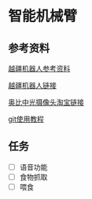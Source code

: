# 智能机械臂

## 参考资料

[越疆机器人参考资料](https://www.dobot.cn/products/education/magician.html)

[越疆机器人链接](https://item.taobao.com/item.htm?abbucket=12&id=676760697985&mi_id=00007U9Fkf6_-uzmxtwKzPjCZwqgWwFo1gFV6AY6RUm-uZY&ns=1&priceTId=2147812d17555869881738094e12e5&skuId=5036976923241&spm=a21n57.1.hoverItem.2&utparam=%7B%22aplus_abtest%22%3A%2202852f8d9f6567c8641aed3a06861104%22%7D&xxc=taobaoSearch)

[奥比中光摄像头淘宝链接](https://item.taobao.com/item.htm?id=807371649049&pisk=gNpszX2HBP4_qARR1toUFXCCXBWXlDkzHosvqneaDOBOkoTpDGeAMGIdvgIAksQqsE1XuefvQO-wRZT22C8NQskvdiSuWrBYBWHd2i1vuZ-ajBYy2RJZstyfItXxz4krU5-GntLpzx2_SJI5XxSYBiBGphxRGikrUhxQbGnyvYJVV9MNYSevk1CLvGbdX5Cvk9KdmweODRBAJDscJtIOWGBLJGjAkGBvkkKd2i4OXiQxpHIlftQvktnBvwjfHZLAHDtKwsVCcx_9f06foD88-MxOR-evCxf1PCP4h-ThX1TkXwteYps11aCxv49XBe-vQdfnOWBDYQTXMU3U_Nd5Ve1y14w6PFjvPOJUWDBAMBRP1BgThwJNc_BAOoevA9RCGp6-eysH9hRvIFZbHGvwUs_lOmecg9pPwQL_m0xdBiLcZKuuINKvqLAPFAalfBK5dgz3Ua9TRSZCZ-sCzDiQiS4W7ovRU7bn41IhfgoIAPZG6MjCzDiQiSfOxMyrADa_j&spm=a1z10.5-c-s.w4002-16718678529.11.753a491fd3C6ly)

[git使用教程](Documents/git使用教程/git使用教程.md)

## 任务

- [ ] 语音功能
- [ ] 食物抓取
- [ ] 喂食